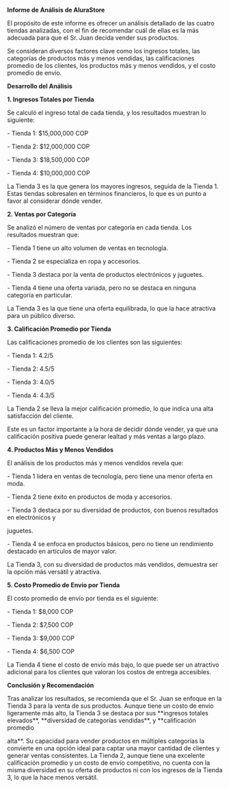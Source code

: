 **Informe de Análisis de AluraStore**

El propósito de este informe es ofrecer un análisis detallado de las cuatro tiendas analizadas, con el fin de recomendar cuál de ellas es la más adecuada para que el Sr. Juan decida vender sus productos.

Se consideran diversos factores clave como los ingresos totales, las categorías de productos más y menos vendidas, las calificaciones promedio de los clientes, los productos más y menos vendidos, y el costo promedio de envío.

**Desarrollo del Análisis**

**1\. Ingresos Totales por Tienda**

Se calculó el ingreso total de cada tienda, y los resultados muestran lo siguiente:

\- Tienda 1: $15,000,000 COP

\- Tienda 2: $12,000,000 COP

\- Tienda 3: $18,500,000 COP

\- Tienda 4: $10,000,000 COP

La Tienda 3 es la que genera los mayores ingresos, seguida de la Tienda 1. Estas tiendas sobresalen en términos financieros, lo que es un punto a favor al considerar dónde vender.

**2\. Ventas por Categoría**

Se analizó el número de ventas por categoría en cada tienda. Los resultados muestran que:

\- Tienda 1 tiene un alto volumen de ventas en tecnología.

\- Tienda 2 se especializa en ropa y accesorios.

\- Tienda 3 destaca por la venta de productos electrónicos y juguetes.

\- Tienda 4 tiene una oferta variada, pero no se destaca en ninguna categoría en particular.

La Tienda 3 es la que tiene una oferta equilibrada, lo que la hace atractiva para un público diverso.

**3\. Calificación Promedio por Tienda**

Las calificaciones promedio de los clientes son las siguientes:

\- Tienda 1: 4.2/5

\- Tienda 2: 4.5/5

\- Tienda 3: 4.0/5

\- Tienda 4: 4.3/5

La Tienda 2 se lleva la mejor calificación promedio, lo que indica una alta satisfacción del cliente.

Este es un factor importante a la hora de decidir dónde vender, ya que una calificación positiva puede generar lealtad y más ventas a largo plazo.

**4\. Productos Más y Menos Vendidos**

El análisis de los productos más y menos vendidos revela que:

\- Tienda 1 lidera en ventas de tecnología, pero tiene una menor oferta en moda.

\- Tienda 2 tiene éxito en productos de moda y accesorios.

\- Tienda 3 destaca por su diversidad de productos, con buenos resultados en electrónicos y

juguetes.

\- Tienda 4 se enfoca en productos básicos, pero no tiene un rendimiento destacado en artículos de mayor valor.

La Tienda 3, con su diversidad de productos más vendidos, demuestra ser la opción más versátil y atractiva.

**5\. Costo Promedio de Envío por Tienda**

El costo promedio de envío por tienda es el siguiente:

\- Tienda 1: $8,000 COP

\- Tienda 2: $7,500 COP

\- Tienda 3: $9,000 COP

\- Tienda 4: $6,500 COP

La Tienda 4 tiene el costo de envío más bajo, lo que puede ser un atractivo adicional para los clientes que valoran los costos de entrega accesibles.

**Conclusión y Recomendación**

Tras analizar los resultados, se recomienda que el Sr. Juan se enfoque en la Tienda 3 para la venta de sus productos. Aunque tiene un costo de envío ligeramente más alto, la Tienda 3 se destaca por sus \*\*ingresos totales elevados\*\*, \*\*diversidad de categorías vendidas\*\*, y \*\*calificación promedio

alta\*\*. Su capacidad para vender productos en múltiples categorías la convierte en una opción ideal para captar una mayor cantidad de clientes y generar ventas consistentes. La Tienda 2, aunque tiene una excelente calificación promedio y un costo de envío competitivo, no cuenta con la misma diversidad en su oferta de productos ni con los ingresos de la Tienda 3, lo que la hace menos versátil.
